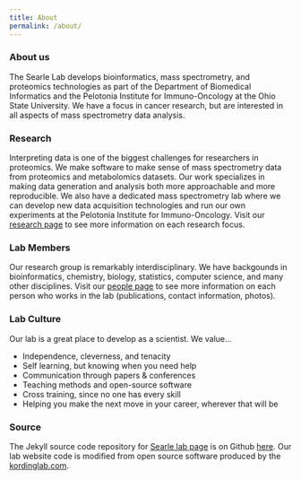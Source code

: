 ```yaml
---
title: About
permalink: /about/
---
```


### About us
The Searle Lab develops bioinformatics, mass spectrometry, and proteomics technologies as part of the Department of Biomedical Informatics and the Pelotonia Institute for Immuno-Oncology at the Ohio State University. We have a focus in cancer research, but are interested in all aspects of mass spectrometry data analysis.

### Research
Interpreting data is one of the biggest challenges for researchers in proteomics. We make software to make sense of mass spectrometry data from proteomics and metabolomics datasets. Our work specializes in making data generation and analysis both more approachable and more reproducible. We also have a dedicated mass spectrometry lab where we can develop new data acquisition technologies and run our own experiments at the Pelotonia Institute for Immuno-Oncology. Visit our [research page](../research/) to see more information on each research focus.

### Lab Members
Our research group is remarkably interdisciplinary. We have backgounds in bioinformatics, chemistry, biology, statistics, computer science, and many other disciplines. Visit our [people page](../people/) to see more information on each person who works in the lab (publications, contact information, photos).

### Lab Culture
Our lab is a great place to develop as a scientist. We value…
- Independence, cleverness, and tenacity
- Self learning, but knowing when you need help
- Communication through papers & conferences
- Teaching methods and open-source software
- Cross training, since no one has every skill
- Helping you make the next move in your career, wherever that will be

### Source
The Jekyll source code repository for [Searle lab page](http://searlelab.github.io/) is on Github [here](https://github.com/searlelab/searlelab.github.io). Our lab website code is modified from open source software produced by the [kordinglab.com](http://kordinglab.github.io/).
